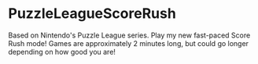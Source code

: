 # PuzzleLeagueScoreRush
Based on Nintendo's Puzzle League series.  Play my new fast-paced Score Rush mode!  Games are approximately 2 minutes long, but could go longer depending on how good you are!
